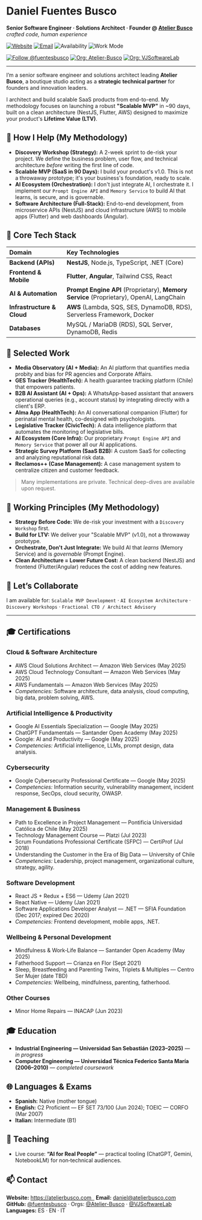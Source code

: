 # Daniel Fuentes Busco

**Senior Software Engineer · Solutions Architect · Founder @ [Atelier Busco](https://atelierbusco.com)**  
_crafted code, human experience_

[![Website](https://img.shields.io/badge/Website-atelierbusco.com-0A0A0A?style=flat&logo=safari)](https://atelierbusco.com)
[![Email](https://img.shields.io/badge/Email-daniel%40atelierbusco.com-1d9bf0?style=flat&logo=gmail&logoColor=white)](mailto:daniel@atelierbusco.com)
![Availability](https://img.shields.io/badge/Open%20to-Consulting%20%26%20Advisory-2EA043?style=flat&logo=github)
![Work Mode](https://img.shields.io/badge/Remote-Worldwide-8A2BE2?style=flat&logo=globe)

[![Follow @fuentesbusco](https://img.shields.io/github/followers/fuentesbusco?label=Follow%20%40fuentesbusco&style=social)](https://github.com/fuentesbusco)
[![Org: Atelier-Busco](https://img.shields.io/badge/Org-Atelier--Busco-181717?style=flat&logo=github&logoColor=white)](https://github.com/Atelier-Busco)
[![Org: VJSoftwareLab](https://img.shields.io/badge/Org-VJSoftwareLab-181717?style=flat&logo=github&logoColor=white)](https://github.com/VJSoftwareLab)

---

I’m a senior software engineer and solutions architect leading **Atelier Busco**, a boutique studio acting as a **strategic technical partner** for founders and innovation leaders.

I architect and build scalable SaaS products from end-to-end. My methodology focuses on launching a robust **"Scalable MVP"** in ~90 days, built on a clean architecture (NestJS, Flutter, AWS) designed to maximize your product's **Lifetime Value (LTV)**.

## 🚀 How I Help (My Methodology)

-   **Discovery Workshop (Strategy):** A 2-week sprint to de-risk your project. We define the business problem, user flow, and technical architecture *before* writing the first line of code.
-   **Scalable MVP (SaaS in 90 Days):** I build your product's v1.0. This is not a throwaway prototype; it's your business's foundation, ready to scale.
-   **AI Ecosystem (Orchestration):** I don't just integrate AI, I orchestrate it. I implement our `Prompt Engine API` and `Memory Service` to build AI that learns, is secure, and is governable.
-   **Software Architecture (Full-Stack):** End-to-end development, from microservice APIs (NestJS) and cloud infrastructure (AWS) to mobile apps (Flutter) and web dashboards (Angular).

## 🧰 Core Tech Stack

| Domain | Key Technologies |
| :--- | :--- |
| **Backend (APIs)** | **NestJS**, Node.js, TypeScript, .NET (Core) |
| **Frontend & Mobile**| **Flutter**, **Angular**, Tailwind CSS, React |
| **AI & Automation**| **Prompt Engine API** (Proprietary), **Memory Service** (Proprietary), OpenAI, LangChain |
| **Infrastructure & Cloud** | **AWS** (Lambda, SQS, SES, DynamoDB, RDS), Serverless Framework, Docker |
| **Databases** | MySQL / MariaDB (RDS), SQL Server, DynamoDB, Redis |

## 🧱 Selected Work

-   **Media Observatory (AI + Media):** An AI platform that quantifies media probity and bias for PR agencies and Corporate Affairs.
-   **GES Tracker (HealthTech):** A health guarantee tracking platform (Chile) that empowers patients.
-   **B2B AI Assistant (AI + Ops):** A WhatsApp-based assistant that answers operational queries (e.g., account status) by integrating directly with a client's ERP.
-   **Alma App (HealthTech):** An AI conversational companion (Flutter) for perinatal mental health, co-designed with psychologists.
-   **Legislative Tracker (CivicTech):** A data intelligence platform that automates the monitoring of legislative bills.
-   **AI Ecosystem (Core Infra):** Our proprietary `Prompt Engine API` and `Memory Service` that power all our AI applications.
-   **Strategic Survey Platform (SaaS B2B):** A custom SaaS for collecting and analyzing reputational risk data.
-   **Reclamos++ (Case Management):** A case management system to centralize citizen and customer feedback.

> Many implementations are private. Technical deep-dives are available upon request.

## 🧭 Working Principles (My Methodology)

-   **Strategy Before Code:** We de-risk your investment with a `Discovery Workshop` first.
-   **Build for LTV:** We deliver your "Scalable MVP" (v1.0), not a throwaway prototype.
-   **Orchestrate, Don't Just Integrate:** We build AI that *learns* (Memory Service) and is *governable* (Prompt Engine).
-   **Clean Architecture = Lower Future Cost:** A clean backend (NestJS) and frontend (Flutter/Angular) reduces the cost of adding new features.

## 🤝 Let’s Collaborate

I am available for:
`Scalable MVP Development` · `AI Ecosystem Architecture` · `Discovery Workshops` · `Fractional CTO / Architect Advisory`

---

## 🎓 Certifications

### Cloud & Software Architecture

-   AWS Cloud Solutions Architect — Amazon Web Services (May 2025)
-   AWS Cloud Technology Consultant — Amazon Web Services (May 2025)
-   AWS Fundamentals — Amazon Web Services (May 2025)  
-   _Competencies:_ Software architecture, data analysis, cloud computing, big data, problem solving, AWS.

### Artificial Intelligence & Productivity

-   Google AI Essentials Specialization — Google (May 2025)
-   ChatGPT Fundamentals — Santander Open Academy (May 2025)
-   Google: AI and Productivity — Google (May 2025)
-   _Competencies:_ Artificial intelligence, LLMs, prompt design, data analysis.

### Cybersecurity

-   Google Cybersecurity Professional Certificate — Google (May 2025)
-   _Competencies:_ Information security, vulnerability management, incident response, SecOps, cloud security, OWASP.

### Management & Business

-   Path to Excellence in Project Management — Pontificia Universidad Católica de Chile (May 2025)
-   Technology Management Course — Platzi (Jul 2023)
-   Scrum Foundations Professional Certificate (SFPC) — CertiProf (Jul 2018)
-   Understanding the Customer in the Era of Big Data — University of Chile
-   _Competencies:_ Leadership, project management, organizational culture, strategy, agility.

### Software Development

-   React JS + Redux + ES6 — Udemy (Jan 2021)
-   React Native — Udemy (Jan 2021)
-   Software Applications Developer Analyst — .NET — SFIA Foundation (Dec 2017; expired Dec 2020)
-   _Competencies:_ Frontend development, mobile apps, .NET.

### Wellbeing & Personal Development

-   Mindfulness & Work‑Life Balance — Santander Open Academy (May 2025)
-   Fatherhood Support — Crianza en Flor (Sept 2021)
-   Sleep, Breastfeeding and Parenting Twins, Triplets & Multiples — Centro Ser Mujer (date TBD)
-   _Competencies:_ Wellbeing, mindfulness, parenting, fatherhood.

### Other Courses

-   Minor Home Repairs — INACAP (Jun 2023)

## 🎓 Education

-   **Industrial Engineering — Universidad San Sebastián (2023–2025)** — _in progress_
-   **Computer Engineering — Universidad Técnica Federico Santa María (2006–2010)** — _completed coursework_

## 🌐 Languages & Exams

-   **Spanish:** Native (mother tongue)
-   **English:** C2 Proficient — EF SET 73/100 (Jun 2024); TOEIC — CORFO (Mar 2007)
-   **Italian:** Intermediate (B1)

## 📣 Teaching

-   Live course: **“AI for Real People”** — practical tooling (ChatGPT, Gemini, NotebookLM) for non‑technical audiences.

## 📫 Contact

**Website:** https://atelierbusco.com  
**Email:** daniel@atelierbusco.com  
**GitHub:** [@fuentesbusco](https://github.com/fuentesbusco) · Orgs: [@Atelier-Busco](https://github.com/Atelier-Busco) · [@VJSoftwareLab](https://github.com/VJSoftwareLab)  
**Languages:** ES · EN · IT
